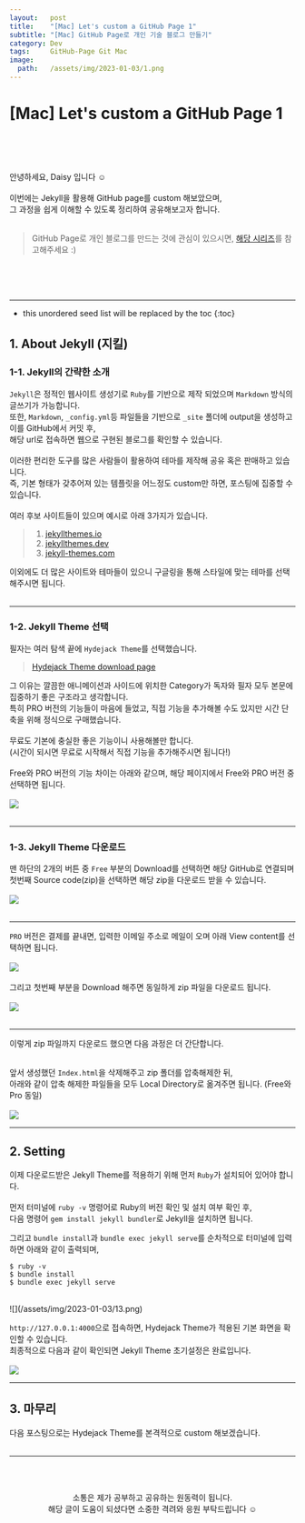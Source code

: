 ```yaml
---
layout:   post
title:    "[Mac] Let's custom a GitHub Page 1"
subtitle: "[Mac] GitHub Page로 개인 기술 블로그 만들기"
category: Dev
tags:     GitHub-Page Git Mac
image:
  path:   /assets/img/2023-01-03/1.png
---
```

# [Mac] Let's custom a GitHub Page 1
<br><br><br>

안녕하세요, Daisy 입니다 ☺️ <br>
<br>
이번에는 Jekyll을 활용해 GitHub page를 custom 해보았으며, <br>
그 과정을 쉽게 이해할 수 있도록 정리하여 공유해보고자 합니다. <br>
<br>
> GitHub Page로 개인 블로그를 만드는 것에 관심이 있으시면, [해당 시리즈](/tag-github-page/)를 참고해주세요 :)<br>

<br><br><br>

---

<!-- Table of contents -->
* this unordered seed list will be replaced by the toc
{:toc}

<!-- text -->
## 1. About Jekyll (지킬)
### 1-1. Jekyll의 간략한 소개
`Jekyll`은 정적인 웹사이트 생성기로 `Ruby`를 기반으로 제작 되었으며 `Markdown` 방식의 글쓰기가 가능합니다. <br>
또한, `Markdown`, `_config.yml`등 파일들을 기반으로 `_site` 폴더에 output을 생성하고 이를 GitHub에서 커밋 후,<br>
해당 url로 접속하면 웹으로 구현된 블로그를 확인할 수 있습니다.<br>
<br>
이러한 편리한 도구를 많은 사람들이 활용하여 테마를 제작해 공유 혹은 판매하고 있습니다.<br>
즉, 기본 형태가 갖추어져 있는 템플릿을 어느정도 custom만 하면, 포스팅에 집중할 수 있습니다.<br>
<br>
여러 후보 사이트들이 있으며 예시로 아래 3가지가 있습니다.<br>
> 1. [jekyllthemes.io](https://jekyllthemes.io/)<br>
> 2. [jekyllthemes.dev](https://jekyllthemes.dev/)<br>
> 3. [jekyll-themes.com](https://jekyll-themes.com/free/)<br>

이외에도 더 많은 사이트와 테마들이 있으니 구글링을 통해 스타일에 맞는 테마를 선택해주시면 됩니다.<br>
<br>

---

### 1-2. Jekyll Theme 선택
필자는 여러 탐색 끝에 `Hydejack Theme`를 선택했습니다.<br>
> [Hydejack Theme download page](https://hydejack.com/download/)<br>


그 이유는 깔끔한 애니메이션과 사이드에 위치한 Category가 독자와 필자 모두 본문에 집중하기 좋은 구조라고 생각합니다.<br>
특히 PRO 버전의 기능들이 마음에 들었고, 직접 기능을 추가해볼 수도 있지만 시간 단축을 위해 정식으로 구매했습니다.<br>
<br>
무료도 기본에 충실한 좋은 기능이니 사용해볼만 합니다.<br>
(시간이 되시면 무료로 시작해서 직접 기능을 추가해주시면 됩니다!)<br>
<br>
Free와 PRO 버전의 기능 차이는 아래와 같으며, 해당 페이지에서 Free와 PRO 버전 중 선택하면 됩니다. <br>
<br>
![](/assets/img/2023-01-03/8.png)<br>
<br>

---

### 1-3. Jekyll Theme 다운로드
맨 하단의 2개의 버튼 중 `Free` 부분의 Download를 선택하면 해당 GitHub로 연결되며<br>
첫번째 Source code(zip)을 선택하면 해당 zip을 다운로드 받을 수 있습니다.<br>
<br>
![](/assets/img/2023-01-03/9.png)<br>
<br>

---

`PRO` 버전은 결제를 끝내면, 입력한 이메일 주소로 메일이 오며 아래 View content를 선택하면 됩니다.<br>
<br>
![](/assets/img/2023-01-03/10.png)<br>
<br>
그리고 첫번째 부분을 Download 해주면 동일하게 zip 파일을 다운로드 됩니다.<br>
<br>
![](/assets/img/2023-01-03/11.png)<br>
<br>

---

이렇게 zip 파일까지 다운로드 했으면 다음 과정은 더 간단합니다.<br>
<br>

앞서 생성했던 `Index.html`을 삭제해주고 zip 폴더를 압축해제한 뒤, <br>
아래와 같이 압축 해제한 파일들을 모두 Local Directory로 옮겨주면 됩니다. (Free와 Pro 동일)<br>
<br>
![](/assets/img/2023-01-03/12.png)<br>

---

## 2. Setting
이제 다운로드받은 Jekyll Theme를 적용하기 위해 먼저 `Ruby`가 설치되어 있어야 합니다.<br>
<br>
먼저 터미널에 `ruby -v` 명령어로 Ruby의 버전 확인 및 설치 여부 확인 후,<br>
다음 명령어 `gem install jekyll bundler`로 Jekyll을 설치하면 됩니다.<br>

그리고 `bundle install`과 `bundle exec jekyll serve`를 순차적으로 터미널에 입력하면 아래와 같이 출력되며,<br>
``` shell
$ ruby -v
$ bundle install
$ bundle exec jekyll serve
```
<br>
![](/assets/img/2023-01-03/13.png)<br>

`http://127.0.0.1:4000`으로 접속하면, Hydejack Theme가 적용된 기본 화면을 확인할 수 있습니다.<br>
최종적으로 다음과 같이 확인되면 Jekyll Theme 초기설정은 완료입니다.<br>
<br>
![](/assets/img/2023-01-03/14.png)<br>

---

## 3. 마무리

다음 포스팅으로는 Hydejack Theme를 본격적으로 custom 해보겠습니다.
<br><br>

<!-- Next series [Let's custom a GitHub Page 1](lets-custom-a-github-page-1){:.heading.flip-title}
{:.read-more} -->

---


<br><br>

<!-- Closing -->
<div align="center">
소통은 제가 공부하고 공유하는 원동력이 됩니다.<br>
해당 글이 도움이 되셨다면 소중한 격려와 응원 부탁드립니다 ☺️
</div>  

